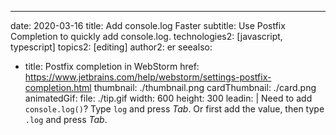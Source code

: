---
date: 2020-03-16
title: Add console.log Faster
subtitle: Use Postfix Completion to quickly add console.log.
technologies2: [javascript, typescript]
topics2: [editing]
author2: er
seealso:
- title: Postfix completion in WebStorm
  href: https://www.jetbrains.com/help/webstorm/settings-postfix-completion.html
thumbnail: ./thumbnail.png
cardThumbnail: ./card.png
animatedGif:
  file: ./tip.gif
  width: 600
  height: 300
leadin: |
  Need to add `console.log()`?
  Type `log` and press *Tab*.
  Or first add the value, then type `.log` and press *Tab*.

